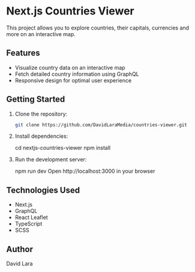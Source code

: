 # Next.js Countries Viewer

This project allows you to explore countries, their capitals, currencies and more on an interactive map.

## Features

- Visualize country data on an interactive map
- Fetch detailed country information using GraphQL
- Responsive design for optimal user experience

## Getting Started

1. Clone the repository:

   ```bash
   git clone https://github.com/DavidLaraMedia/countries-viewer.git

   ```

2. Install dependencies:

   cd nextjs-countries-viewer
   npm install

3. Run the development server:

   npm run dev
   Open http://localhost:3000 in your browser

## Technologies Used

- Next.js
- GraphQL
- React Leaflet
- TypeScript
- SCSS

## Author

David Lara
